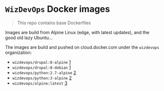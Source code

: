 # `WizDevOps` Docker images
> This repo contains base Dockerfiles

Images are build from Alpine Linux (edge, with latest updates), and the good old
lazy Ubuntu...

The images are build and pushed on cloud.docker.com under the `wizdevops`
organization:

- `wizdevops/drupal:8-alpine` [1][1]
- `wizdevops/drupal:8-debian` [1][1]
- `wizdevops/python:2.7-alpine` [2][2]
- `wizdevops/python:3-alpine` [2][2]
- `wizdevops/alpine:latest` [3][3]

[1]: https://store.docker.com/community/images/wizdevops/drupal
[2]: https://store.docker.com/community/images/wizdevops/python
[3]: https://store.docker.com/community/images/wizdevops/alpine
